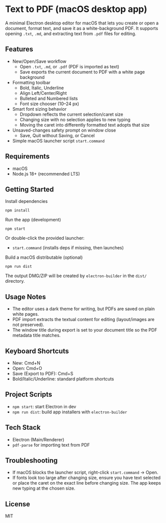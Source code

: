 Text to PDF (macOS desktop app)
================================

A minimal Electron desktop editor for macOS that lets you create or open a document, format text, and save it as a white-background PDF. It supports opening `.txt`, `.md`, and extracting text from `.pdf` files for editing.

Features
--------
- New/Open/Save workflow
  - Open `.txt`, `.md`, or `.pdf` (PDF is imported as text)
  - Save exports the current document to PDF with a white page background
- Formatting toolbar
  - Bold, Italic, Underline
  - Align Left/Center/Right
  - Bulleted and Numbered lists
  - Font size chooser (10–24 px)
- Smart font sizing behavior
  - Dropdown reflects the current selection/caret size
  - Changing size with no selection applies to new typing
  - Moving the caret into differently formatted text adopts that size
- Unsaved-changes safety prompt on window close
  - Save, Quit without Saving, or Cancel
- Simple macOS launcher script `start.command`

Requirements
------------
- macOS
- Node.js 18+ (recommended LTS)

Getting Started
---------------

Install dependencies
```
npm install
```

Run the app (development)
```
npm start
```

Or double-click the provided launcher:
- `start.command` (installs deps if missing, then launches)

Build a macOS distributable (optional)
```
npm run dist
```
The output DMG/ZIP will be created by `electron-builder` in the `dist/` directory.

Usage Notes
-----------
- The editor uses a dark theme for writing, but PDFs are saved on plain white pages.
- PDF import extracts the textual content for editing (layout/images are not preserved).
- The window title during export is set to your document title so the PDF metadata title matches.

Keyboard Shortcuts
------------------
- New: Cmd+N
- Open: Cmd+O
- Save (Export to PDF): Cmd+S
- Bold/Italic/Underline: standard platform shortcuts

Project Scripts
---------------
- `npm start`: start Electron in dev
- `npm run dist`: build app installers with `electron-builder`

Tech Stack
----------
- Electron (Main/Renderer)
- `pdf-parse` for importing text from PDF

Troubleshooting
---------------
- If macOS blocks the launcher script, right-click `start.command` → Open.
- If fonts look too large after changing size, ensure you have text selected or place the caret on the exact line before changing size. The app keeps new typing at the chosen size.

License
-------
MIT


